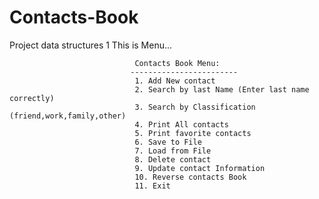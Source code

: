 # Contacts-Book
Project data structures 1
This is Menu...

                                Contacts Book Menu:
                               ------------------------
                                1. Add New contact
                                2. Search by last Name (Enter last name correctly)
                                3. Search by Classification (friend,work,family,other)
                                4. Print All contacts
                                5. Print favorite contacts
                                6. Save to File
                                7. Load from File
                                8. Delete contact
                                9. Update contact Information
                                10. Reverse contacts Book
                                11. Exit
